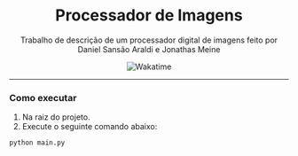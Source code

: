 <div align="center" style="flex-direction: column;">
  <h1>Processador de Imagens</h1>
  <p>Trabalho de descrição de um processador digital de imagens feito por Daniel Sansão Araldi e Jonathas Meine</p>
  <img src="https://wakatime.com/badge/user/920a7e43-2969-4212-82ff-1b375685ff58/project/e877a31b-05a9-4ed4-ad82-f9ed7df1bd35.svg" title="Wakatime" alt="Wakatime"/>
</div>

<hr></hr>

### Como executar

1. Na raiz do projeto.
2. Execute o seguinte comando abaixo:

```sh
python main.py
```
